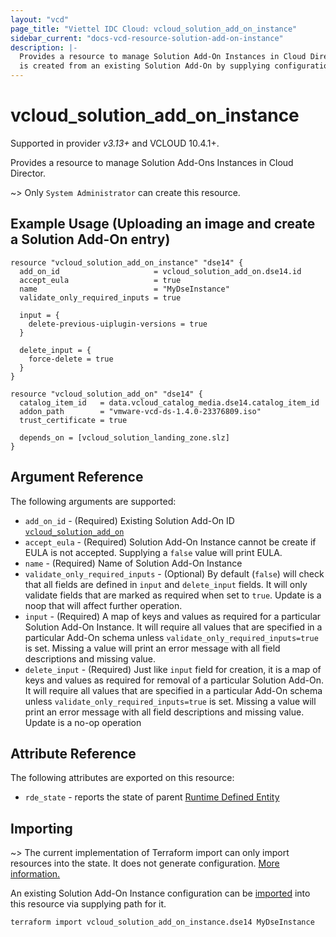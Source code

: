 ```yaml
---
layout: "vcd"
page_title: "Viettel IDC Cloud: vcloud_solution_add_on_instance"
sidebar_current: "docs-vcd-resource-solution-add-on-instance"
description: |-
  Provides a resource to manage Solution Add-On Instances in Cloud Director. A Solution Add-On Instance
  is created from an existing Solution Add-On by supplying configuration values of that particular instance.
---
```


# vcloud\_solution\_add\_on\_instance

Supported in provider *v3.13+* and VCLOUD 10.4.1+.

Provides a resource to manage Solution Add-Ons Instances in Cloud Director. 

~> Only `System Administrator` can create this resource.

## Example Usage (Uploading an image and create a Solution Add-On entry)

```hcl
resource "vcloud_solution_add_on_instance" "dse14" {
  add_on_id                     = vcloud_solution_add_on.dse14.id
  accept_eula                   = true
  name                          = "MyDseInstance"
  validate_only_required_inputs = true

  input = {
    delete-previous-uiplugin-versions = true
  }

  delete_input = {
    force-delete = true
  }
}

resource "vcloud_solution_add_on" "dse14" {
  catalog_item_id   = data.vcloud_catalog_media.dse14.catalog_item_id
  addon_path        = "vmware-vcd-ds-1.4.0-23376809.iso"
  trust_certificate = true

  depends_on = [vcloud_solution_landing_zone.slz]
}
```


## Argument Reference

The following arguments are supported:

* `add_on_id` - (Required) Existing Solution Add-On ID
  [`vcloud_solution_add_on`](/providers/terraform-viettelidc/vcloud/latest/docs/resources/solution_add_on)
* `accept_eula` - (Required) Solution Add-On Instance cannot be create if EULA is not accepted.
  Supplying a `false` value will print EULA.
* `name` - (Required) Name of Solution Add-On Instance
* `validate_only_required_inputs` - (Optional) By default (`false`) will check that all fields are
defined in `input` and `delete_input` fields. It will only validate fields that are marked as
required when set to `true`. Update is a noop that will affect further operation.
* `input` - (Required) A map of keys and values as required for a particular Solution Add-On
Instance. It will require all values that are specified in a particular Add-On schema unless
`validate_only_required_inputs=true` is set. Missing a value will print an error message with all
field descriptions and missing value.
* `delete_input` - (Required) Just like `input` field for creation, it is a map of keys and values
as required for removal of a particular Solution Add-On. It will require all values that are
specified in a particular Add-On schema unless `validate_only_required_inputs=true` is set. Missing
a value will print an error message with all field descriptions and missing value. Update is a no-op
operation 


## Attribute Reference

The following attributes are exported on this resource:

* `rde_state` - reports the state of parent [Runtime Defined
  Entity](/providers/terraform-viettelidc/vcloud/latest/docs/resources/rde)

## Importing

~> The current implementation of Terraform import can only import resources into the state.
It does not generate configuration. [More information.](https://www.terraform.io/docs/import/)

An existing Solution Add-On Instance configuration can be [imported][docs-import] into this resource
via supplying path for it. 


```
terraform import vcloud_solution_add_on_instance.dse14 MyDseInstance
```

[docs-import]: https://www.terraform.io/docs/import/
